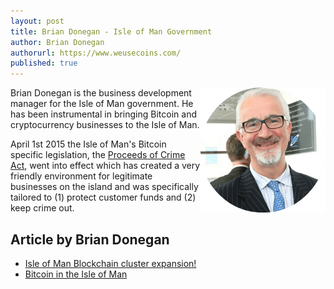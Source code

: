 ```yaml
---
layout: post
title: Brian Donegan - Isle of Man Government
author: Brian Donegan
authorurl: https://www.weusecoins.com/
published: true
---
```


<img src="/images/brian-donegan.png" alt="Brian Donegan" align="right">Brian Donegan is the business development manager for the Isle of Man government. He has been instrumental in bringing Bitcoin and cryptocurrency businesses to the Isle of Man.
<p>April 1st 2015 the Isle of Man's Bitcoin specific legislation, the <a href="/assets/pdf/proceeds-of-crime-act-isle-of-man-bitcoin.pdf">Proceeds of Crime Act</a>, went into effect which has created a very friendly environment for legitimate businesses on the island and was specifically tailored to (1) protect customer funds and (2) keep crime out.
<p>
<p>

## Article by Brian Donegan

<ul>
<li><a href="/isle-of-man-blockchain-cluster expansion/">Isle of Man Blockchain cluster expansion!</a></li>
<li><a href="/bitcoin-isle-of-man/">Bitcoin in the Isle of Man</a></li>
</ul>
